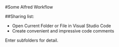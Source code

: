 #Some Alfred Workflow

##Sharing list:
* Open Current Folder or File in Visual Studio Code
* Create convenient and impressive code comments 

Enter subfolders for detail.

